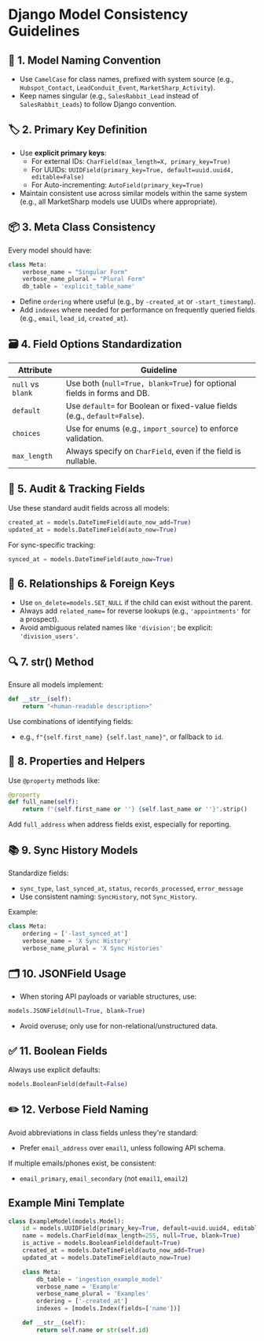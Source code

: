 # Django Model Consistency Guidelines

## 🧱 1. Model Naming Convention
- Use `CamelCase` for class names, prefixed with system source (e.g., `Hubspot_Contact`, `LeadConduit_Event`, `MarketSharp_Activity`).
- Keep names singular (e.g., `SalesRabbit_Lead` instead of `SalesRabbit_Leads`) to follow Django convention.

## 🏷 2. Primary Key Definition
- Use **explicit primary keys**:
  - For external IDs: `CharField(max_length=X, primary_key=True)`
  - For UUIDs: `UUIDField(primary_key=True, default=uuid.uuid4, editable=False)`
  - For Auto-incrementing: `AutoField(primary_key=True)`
- Maintain consistent use across similar models within the same system (e.g., all MarketSharp models use UUIDs where appropriate).

## 📦 3. Meta Class Consistency
Every model should have:
```python
class Meta:
    verbose_name = "Singular Form"
    verbose_name_plural = "Plural Form"
    db_table = 'explicit_table_name'
```
- Define `ordering` where useful (e.g., by `-created_at` or `-start_timestamp`).
- Add `indexes` where needed for performance on frequently queried fields (e.g., `email`, `lead_id`, `created_at`).

## 🗃 4. Field Options Standardization

| Attribute         | Guideline                                                                 |
|------------------|---------------------------------------------------------------------------|
| `null` vs `blank`| Use both (`null=True, blank=True`) for optional fields in forms and DB.   |
| `default`        | Use `default=` for Boolean or fixed-value fields (e.g., `default=False`). |
| `choices`        | Use for enums (e.g., `import_source`) to enforce validation.              |
| `max_length`     | Always specify on `CharField`, even if the field is nullable.             |

## 🧾 5. Audit & Tracking Fields
Use these standard audit fields across all models:
```python
created_at = models.DateTimeField(auto_now_add=True)
updated_at = models.DateTimeField(auto_now=True)
```
For sync-specific tracking:
```python
synced_at = models.DateTimeField(auto_now=True)
```

## 🔗 6. Relationships & Foreign Keys
- Use `on_delete=models.SET_NULL` if the child can exist without the parent.
- Always add `related_name=` for reverse lookups (e.g., `'appointments'` for a prospect).
- Avoid ambiguous related names like `'division'`; be explicit: `'division_users'`.

## 🔍 7. __str__() Method
Ensure all models implement:
```python
def __str__(self):
    return "<human-readable description>"
```
Use combinations of identifying fields:
- e.g., `f"{self.first_name} {self.last_name}"`, or fallback to `id`.

## 🧠 8. Properties and Helpers
Use `@property` methods like:
```python
@property
def full_name(self):
    return f"{self.first_name or ''} {self.last_name or ''}".strip()
```
Add `full_address` when address fields exist, especially for reporting.

## 📚 9. Sync History Models
Standardize fields:
- `sync_type`, `last_synced_at`, `status`, `records_processed`, `error_message`
- Use consistent naming: `SyncHistory`, not `Sync_History`.

Example:
```python
class Meta:
    ordering = ['-last_synced_at']
    verbose_name = 'X Sync History'
    verbose_name_plural = 'X Sync Histories'
```

## 🗂 10. JSONField Usage
- When storing API payloads or variable structures, use:
```python
models.JSONField(null=True, blank=True)
```
- Avoid overuse; only use for non-relational/unstructured data.

## ✅ 11. Boolean Fields
Always use explicit defaults:
```python
models.BooleanField(default=False)
```

## ✏️ 12. Verbose Field Naming
Avoid abbreviations in class fields unless they're standard:
- Prefer `email_address` over `email1`, unless following API schema.

If multiple emails/phones exist, be consistent:
- `email_primary`, `email_secondary` (not `email1`, `email2`)

## Example Mini Template
```python
class ExampleModel(models.Model):
    id = models.UUIDField(primary_key=True, default=uuid.uuid4, editable=False)
    name = models.CharField(max_length=255, null=True, blank=True)
    is_active = models.BooleanField(default=True)
    created_at = models.DateTimeField(auto_now_add=True)
    updated_at = models.DateTimeField(auto_now=True)

    class Meta:
        db_table = 'ingestion_example_model'
        verbose_name = 'Example'
        verbose_name_plural = 'Examples'
        ordering = ['-created_at']
        indexes = [models.Index(fields=['name'])]

    def __str__(self):
        return self.name or str(self.id)
```
